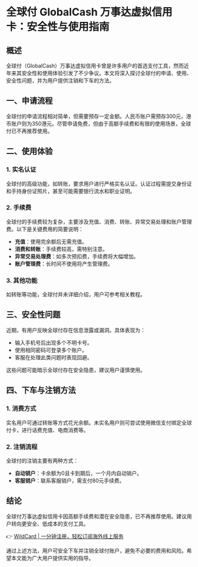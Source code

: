 # 全球付 GlobalCash 万事达虚拟信用卡：安全性与使用指南

## 概述

全球付（GlobalCash）万事达虚拟信用卡曾是许多用户的首选支付工具，然而近年来其安全性和使用体验引发了不少争议。本文将深入探讨全球付的申请、使用、安全性问题，并为用户提供注销和下车的方法。

## 一、申请流程

全球付的申请流程相对简单，但需要预存一定金额。人民币账户需预存300元，港币账户则为350港元。尽管申请免费，但由于高额手续费和有限的使用场景，全球付已不再推荐使用。

## 二、使用体验

### 1. 实名认证

全球付的高级功能，如转账，要求用户进行严格实名认证。认证过程需提交身份证和手持身份证照片，甚至可能需要银行流水和职业证明。

### 2. 手续费

全球付的手续费较为复杂，主要涉及充值、消费、转账、异常交易处理和账户管理费。以下是关键费用的简要说明：

- **充值**：使用完余额后无需充值。
- **消费和转账**：手续费较高，需特别注意。
- **异常交易处理费**：如多次预扣费，手续费将大幅增加。
- **账户管理费**：长时间不使用将产生管理费。

### 3. 其他功能

如转账等功能，全球付并未详细介绍，用户可参考相关教程。

## 三、安全性问题

近期，有用户反映全球付存在信息泄露或漏洞。具体表现为：

- 输入手机号后出现多个不明卡号。
- 使用相同密码可登录多个账户。
- 客服在处理此类问题时表现回避。

这些问题可能暗示全球付存在安全隐患，建议用户谨慎使用。

## 四、下车与注销方法

### 1. 消费方式

实名用户可通过转账等方式花光余额。未实名用户则可尝试使用微信支付绑定全球付卡，进行话费充值、电商消费等。

### 2. 注销流程

全球付的注销主要有两种方式：

- **自动销户**：卡余额为0且卡到期后，一个月内自动销户。
- **客服销户**：联系客服销户，需支付80元手续费。

## 结论

全球付万事达虚拟信用卡因高额手续费和潜在安全隐患，已不再推荐使用。建议用户转向更安全、低成本的支付工具。

👉 [WildCard | 一分钟注册，轻松订阅海外线上服务](https://bbtdd.com/WildCard)

通过上述方法，用户可安全下车并注销全球付账户，避免不必要的费用和风险。希望本文能为广大用户提供实用的指导。